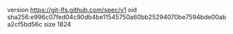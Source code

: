 version https://git-lfs.github.com/spec/v1
oid sha256:e996c07fed04c90db4be11545750a60bb25294070be7594bde00aba2cf5bd56c
size 1824
